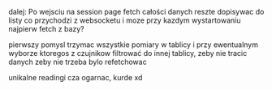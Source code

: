 dalej:
Po wejsciu na session page fetch całości danych
reszte dopisywac do listy co przychodzi z websocketu
i moze przy kazdym wystartowaniu najpierw fetch z bazy?

pierwszy pomysl trzymac wszystkie pomiary w tablicy
i przy ewentualnym wyborze ktoregos z czujnikow filtrować do
innej tablicy, zeby nie tracic danych zeby nie trzeba bylo refetchowac

unikalne readingi cza ogarnac, kurde xd
